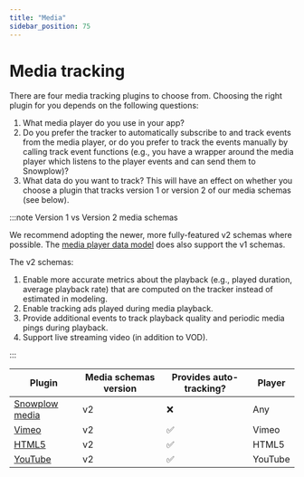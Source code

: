 ```yaml
---
title: "Media"
sidebar_position: 75
---
```


# Media tracking

There are four media tracking plugins to choose from. Choosing the right plugin for you depends on the following questions:

1. What media player do you use in your app?
2. Do you prefer the tracker to automatically subscribe to and track events from the media player, or do you prefer to track the events manually by calling track event functions (e.g., you have a wrapper around the media player which listens to the player events and can send them to Snowplow)?
3. What data do you want to track? This will have an effect on whether you choose a plugin that tracks version 1 or version 2 of our media schemas (see below).

:::note Version 1 vs Version 2 media schemas

We recommend adopting the newer, more fully-featured v2 schemas where possible. The [media player data model](/docs/modeling-your-data/modeling-your-data-with-dbt/dbt-models/dbt-media-player-data-model/index.md) does also support the v1 schemas.

The v2 schemas:

1. Enable more accurate metrics about the playback (e.g., played duration, average playback rate) that are computed on the tracker instead of estimated in modeling.
2. Enable tracking ads played during media playback.
3. Provide additional events to track playback quality and periodic media pings during playback.
4. Support live streaming video (in addition to VOD).

:::

| Plugin | Media schemas version | Provides auto-tracking? | Player |
| --- | --- | --- | --- |
| [Snowplow media](/docs/collecting-data/collecting-from-own-applications/javascript-trackers/web-tracker/tracking-events/media/snowplow/index.md) | v2 | ❌ | Any |
| [Vimeo](/docs/collecting-data/collecting-from-own-applications/javascript-trackers/web-tracker/tracking-events/media/vimeo/index.md)  | v2 | ✅ | Vimeo |
| [HTML5](/docs/collecting-data/collecting-from-own-applications/javascript-trackers/web-tracker/tracking-events/media/html5/index.md) | v2 | ✅ | HTML5 |
| [YouTube](/docs/collecting-data/collecting-from-own-applications/javascript-trackers/web-tracker/tracking-events/media/youtube/index.md) | v2 | ✅ | YouTube |
